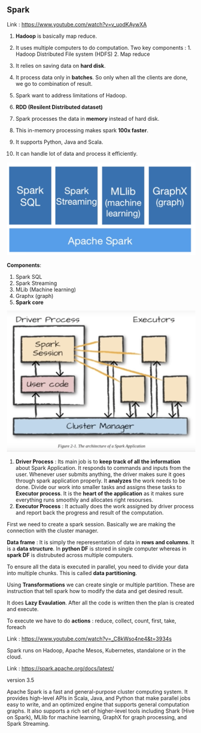 ## Spark

Link : https://www.youtube.com/watch?v=v_uodKAywXA

1. **Hadoop** is basically map reduce.
2. It uses multiple computers to do computation. 
Two key components : 1. Hadoop Distributed File system (HDFS)
                     2. Map reduce
3. It relies on saving data on **hard disk**.
4. It process data only in **batches**. So only when all the clients are done, we go to combination of result.

1. Spark want to address limitations of Hadoop.
2. **RDD (Resilent Distributed dataset)** 
3. Spark processes the data in **memory** instead of hard disk.
4. This in-memory processing makes spark **100x faster**. 
5. It supports Python, Java and Scala.
6. It can handle lot of data and process it efficiently.

![](images/02_components.png)

**Components**:
1. Spark SQL
2. Spark Streaming
3. MLib (Machine learning)
4. Graphx (graph)
5. **Spark core**

![](images/01_architecture.png)

1. **Driver Process** : Its main job is to **keep track of all the information** about Spark Application. It responds to commands and 
   inputs from the user. Whenever user submits anything, the driver makes sure it goes through spark application properly. It 
   **analyzes** the work needs to be done. Divide our work into smaller tasks and assigns these tasks to **Executor process**.
   It is the **heart of the application** as it makes sure everything runs smoothly and allocates right resourses.
2. **Executor Process** : It actually does the work assigned by driver process and report back the progress and result of the 
   computation.

First we need to create a spark session. Basically we are making the connection with the cluster manager.

**Data frame** : It is simply the reperesentation of data in **rows and columns**. It is a **data structure**. 
In **python DF** is stored in single computer whereas in **spark DF** is distrubuted across multiple computers.

To ensure all the data is executed in parallel, you need to divide your data into multiple chunks. This is called 
**data partitioning**.

Using **Transformations** we can create single or multiple partition. These are instruction that tell spark how to modify the data 
and get desired result.

It does **Lazy Evaulation**. After all the code is written then the plan is created and execute.

To execute we have to do **actions** : reduce, collect, count, first, take, foreach

Link : https://www.youtube.com/watch?v=_C8kWso4ne4&t=3934s

Spark runs on Hadoop, Apache Mesos, Kubernetes, standalone or in the cloud.

Link : https://spark.apache.org/docs/latest/ 

version 3.5

Apache Spark is a fast and general-purpose cluster computing system. It provides high-level APIs in Scala, Java, and Python that make 
parallel jobs easy to write, and an optimized engine that supports general computation graphs. It also supports a rich set of 
higher-level tools including Shark (Hive on Spark), MLlib for machine learning, GraphX for graph processing, and Spark Streaming.
